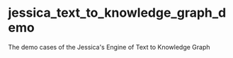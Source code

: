 # jessica_text_to_knowledge_graph_demo
The demo cases of the Jessica's Engine of Text to Knowledge Graph
